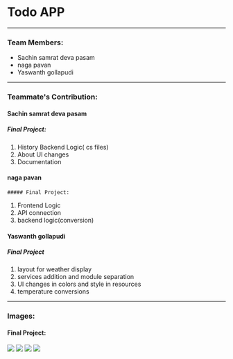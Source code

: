 # Todo APP
---
### Team Members: 
- Sachin samrat deva pasam
- naga pavan
- Yaswanth gollapudi

----
### Teammate's Contribution:  

#### Sachin samrat deva pasam 
 
  
   ##### Final Project:
  1. History Backend Logic( cs files)
  2. About UI changes
  3. Documentation
  
#### naga pavan
 

    ##### Final Project:
1. Frontend Logic
2. API connection
3. backend logic(conversion)

#### Yaswanth gollapudi

   ##### Final Project
  1. layout for weather display
  2. services addition and module separation
  3. UI changes in colors and style in resources
  4. temperature conversions


----
### Images:  
 
 

  #### Final Project: 
![](a.png)
![](b.png)
![](c.png)
![](d.png)
